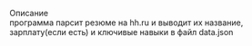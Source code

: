 Описание<br>
	программа парсит резюме на hh.ru и выводит их название, зарплату(если есть) и ключивые навыки в файл data.json
